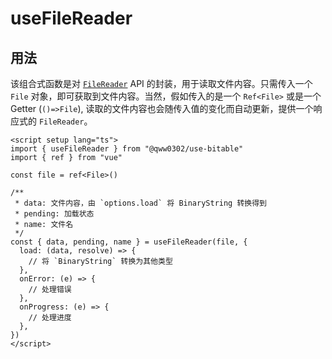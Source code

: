 # useFileReader

## 用法

该组合式函数是对 [`FileReader`](https://developer.mozilla.org/zh-CN/docs/Web/API/FileReader) API 的封装，用于读取文件内容。只需传入一个 `File` 对象，即可获取到文件内容。当然，假如传入的是一个 `Ref<File>` 或是一个 Getter (`()=>File`), 读取的文件内容也会随传入值的变化而自动更新，提供一个响应式的 `FileReader`。

```vue
<script setup lang="ts">
import { useFileReader } from "@qww0302/use-bitable"
import { ref } from "vue"

const file = ref<File>()

/**
 * data: 文件内容，由 `options.load` 将 BinaryString 转换得到
 * pending: 加载状态
 * name: 文件名
 */
const { data, pending, name } = useFileReader(file, {
  load: (data, resolve) => {
    // 将 `BinaryString` 转换为其他类型
  },
  onError: (e) => {
    // 处理错误
  },
  onProgress: (e) => {
    // 处理进度
  },
})
</script>
```
